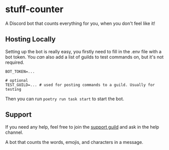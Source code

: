 # stuff-counter

A Discord bot that counts everything for you, when you don't feel like it!

## Hosting Locally

Setting up the bot is really easy, you firstly need to fill in the .env file with a bot token. You _can_ also add a list of guilds to test commands on, but it's not required.

```
BOT_TOKEN=...

# optional
TEST_GUILD=... # used for posting commands to a guild. Usually for testing
```

Then you can run `poetry run task start` to start the bot.

## Support

If you need any help, feel free to join the [support guild](https://discord.gg/EgfTxdy8S4) and ask in the help channel.

A bot that counts the words, emojis, and characters in a message.